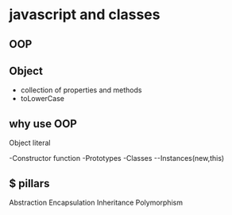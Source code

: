 # javascript and classes

## OOP

## Object
- collection of properties and methods
- toLowerCase


## why use OOP
Object literal

-Constructor function
-Prototypes
-Classes
--Instances(new,this)

## $ pillars
Abstraction
Encapsulation
Inheritance
Polymorphism